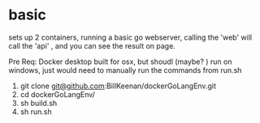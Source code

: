 # basic

sets up 2 containers, running a basic go webserver, calling the 'web' will call the 'api' , and you can see the result on page.

Pre Req: Docker desktop
built for osx, but shoudl (maybe? ) run on windows, just would need to manually run the commands from run.sh

1. git clone git@github.com:BillKeenan/dockerGoLangEnv.git
2. cd dockerGoLangEnv/
3. sh build.sh
4. sh run.sh
